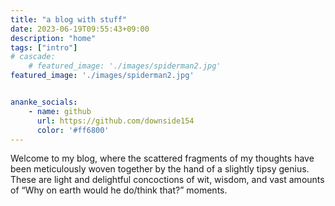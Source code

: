 ```yaml
---
title: "a blog with stuff"
date: 2023-06-19T09:55:43+09:00
description: "home"
tags: ["intro"]
# cascade:
    # featured_image: './images/spiderman2.jpg'
featured_image: './images/spiderman2.jpg'


ananke_socials:
    - name: github
      url: https://github.com/downside154
      color: '#ff6800'
---
```


Welcome to my blog, where the scattered fragments of my thoughts have been meticulously woven together by the hand of a slightly tipsy genius. These are light and delightful concoctions of wit, wisdom, and vast amounts of “Why on earth would he do/think that?” moments. 